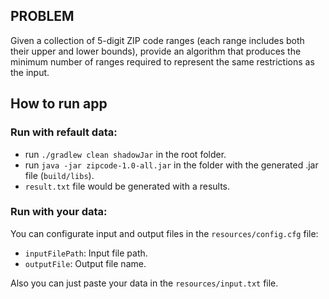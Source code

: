 ## PROBLEM
  Given a collection of 5-digit ZIP code ranges (each range includes both their upper and lower bounds), provide an algorithm that 
  produces the minimum number of ranges required to represent the same restrictions as the input.
  
## How to run app
### Run with refault data:
  - run <code>./gradlew clean shadowJar</code> in the root folder.
  - run <code>java -jar zipcode-1.0-all.jar</code> in the folder with the generated .jar file (`build/libs`).
  - `result.txt` file would be generated with a results.
  
### Run with your data:
You can configurate input and output files in the `resources/config.cfg` file:
- `inputFilePath`: Input file path.
- `outputFile`: Output file name.

Also you can just paste your data in the `resources/input.txt` file.
  
